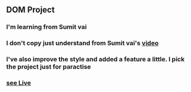 ## DOM Project

### I'm learning from Sumit vai
### I don't copy just understand from Sumit vai's [video](https://www.youtube.com/watch?v=z6NC2Xyg5M0&ab_channel=LearnwithSumit)
### I've also improve the style and added a feature a little. I pick the project just for paractise
### [see Live](https://ryan-riaz.github.io/dom-manipulation-lws/)
